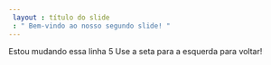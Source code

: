 ```yaml
---
 layout : título do slide
 : " Bem-vindo ao nosso segundo slide! "
---
```

Estou mudando essa linha 5
Use a seta para a esquerda para voltar!
